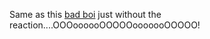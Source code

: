 Same as this [bad boi](https://github.com/Kphillycat/TitleDrop "Original Title Drop") just without the reaction....OOOoooooOOOOOooooooOOOOO!